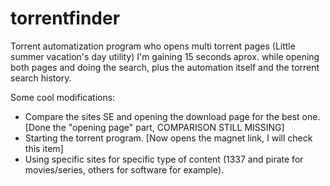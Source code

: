 # torrentfinder
Torrent automatization program who opens multi torrent pages (Little summer vacation's day utility)
I'm gaining 15 seconds aprox. while opening both pages and doing the search, plus the automation itself and the torrent search history.

Some cool modifications:
- Compare the sites SE and opening the download page for the best one. [Done the "opening page" part, COMPARISON STILL MISSING]
- Starting the torrent program. [Now opens the magnet link, I will check this item]
- Using specific sites for specific type of content (1337 and pirate for movies/series, others for software for example).
